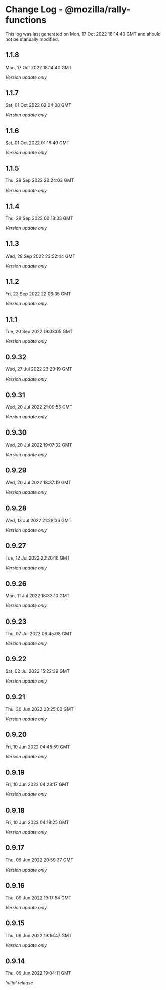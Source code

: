 # Change Log - @mozilla/rally-functions

This log was last generated on Mon, 17 Oct 2022 18:14:40 GMT and should not be manually modified.

## 1.1.8
Mon, 17 Oct 2022 18:14:40 GMT

_Version update only_

## 1.1.7
Sat, 01 Oct 2022 02:04:08 GMT

_Version update only_

## 1.1.6
Sat, 01 Oct 2022 01:16:40 GMT

_Version update only_

## 1.1.5
Thu, 29 Sep 2022 20:24:03 GMT

_Version update only_

## 1.1.4
Thu, 29 Sep 2022 00:18:33 GMT

_Version update only_

## 1.1.3
Wed, 28 Sep 2022 23:52:44 GMT

_Version update only_

## 1.1.2
Fri, 23 Sep 2022 22:06:35 GMT

_Version update only_

## 1.1.1
Tue, 20 Sep 2022 19:03:05 GMT

_Version update only_

## 0.9.32
Wed, 27 Jul 2022 23:29:19 GMT

_Version update only_

## 0.9.31
Wed, 20 Jul 2022 21:09:56 GMT

_Version update only_

## 0.9.30
Wed, 20 Jul 2022 19:07:32 GMT

_Version update only_

## 0.9.29
Wed, 20 Jul 2022 18:37:19 GMT

_Version update only_

## 0.9.28
Wed, 13 Jul 2022 21:28:36 GMT

_Version update only_

## 0.9.27
Tue, 12 Jul 2022 23:20:16 GMT

_Version update only_

## 0.9.26
Mon, 11 Jul 2022 18:33:10 GMT

_Version update only_

## 0.9.23
Thu, 07 Jul 2022 06:45:08 GMT

_Version update only_

## 0.9.22
Sat, 02 Jul 2022 15:22:39 GMT

_Version update only_

## 0.9.21
Thu, 30 Jun 2022 03:25:00 GMT

_Version update only_

## 0.9.20
Fri, 10 Jun 2022 04:45:59 GMT

_Version update only_

## 0.9.19
Fri, 10 Jun 2022 04:28:17 GMT

_Version update only_

## 0.9.18
Fri, 10 Jun 2022 04:18:25 GMT

_Version update only_

## 0.9.17
Thu, 09 Jun 2022 20:59:37 GMT

_Version update only_

## 0.9.16
Thu, 09 Jun 2022 19:17:54 GMT

_Version update only_

## 0.9.15
Thu, 09 Jun 2022 19:16:47 GMT

_Version update only_

## 0.9.14
Thu, 09 Jun 2022 19:04:11 GMT

_Initial release_

